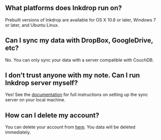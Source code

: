 ## What platforms does Inkdrop run on?

Prebuilt versions of Inkdrop are available for OS X 10.8 or later, Windows 7 or later, and Ubuntu Linux.

## Can I sync my data with DropBox, GoogleDrive, etc?

No. You can only sync your data with a server compatible with CouchDB.

## I don’t trust anyone with my note. Can I run Inkdrop server myself?

Yes!
See the [documentation](/manual/synchronizing-in-the-cloud) for full instructions on setting up the sync server on your local machine.

## How can I delete my account?

You can delete your account from [here](https://www.inkdrop.info/account/delete).
You data will be deleted immediately.

